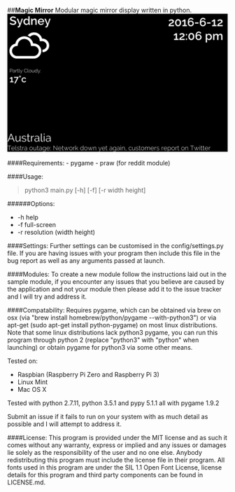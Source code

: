 ##**Magic Mirror**
Modular magic mirror display written in python.
![Screenshot](/screenshots/screenshot1.png)

####Requirements:
    - pygame
    - praw (for reddit module)

####Usage:
>python3 main.py [-h] [-f] [-r width height]

######Options:
- -h help
- -f full-screen
- -r resolution (width height)

####Settings:
Further settings can be customised in the config/settings.py file.
If you are having issues with your program then include this file in the bug report as well
as any arguments passed at launch.

####Modules:
To create a new module follow the instructions laid out in the sample module, if you encounter any
issues that you believe are caused by the application and not your module then please add it to the
issue tracker and I will try and address it.

####Compatability:
Requires pygame, which can be obtained via brew on osx (via "brew install homebrew/python/pygame --with-python3") or
via apt-get (sudo apt-get install python-pygame) on most linux distributions. Note that some linux distributions
lack python3 pygame, you can run this program through python 2 (replace "python3" with "python" when launching) or
obtain pygame for python3 via some other means.

Tested on:
- Raspbian (Raspberry Pi Zero and Raspberry Pi 3)
- Linux Mint
- Mac OS X

Tested with python 2.7.11, python 3.5.1 and pypy 5.1.1 all with pygame 1.9.2

Submit an issue if it fails to run on your system with as much detail as possible
and I will attempt to address it.

####License:
This program is provided under the MIT license and as such it comes without any warranty,
express or implied and any issues or damages lie solely as the responsibility of the user and no one else.
Anybody redistributing this program must include the license file in their program.
All fonts used in this program are under the SIL 1.1 Open Font License, license details for this program and
third party components can be found in LICENSE.md.
